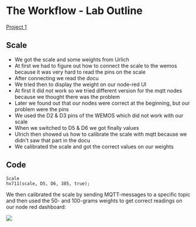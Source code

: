 # The Workflow - Lab Outline

[Project 1](https://github.com/pasci199601815/IoTMadlmayrNigl/tree/master/Project1)

## Scale
+ We got the scale and some weights from Urlich
+ At first we had to figure out how to connect the scale to the wemos because it was very hard to read the pins on the scale
+ After connecting we read the docu
+ We tried then to display the weight on our node-red UI
+ At first it did not work so we tried different version for the mqtt nodes because we thought there was the problem
+ Later we found out that our nodes were correct at the beginning, but our problem were the pins
+ We used the D2 & D3 pins of the WEMOS which did not work with our scale
+ When we switched to D5 & D6 we got finally values
+ Ulrich then showed us how to calibrate the scale with mqtt because we didn't saw that part in the docu
+ We calibrated the scale and got the correct values on our weights

## Code
````
Scale
hx711(scale, D5, D6, 385, true);
````
We then calibrated the scale by sending MQTT-messages to a specific topic and then used the 50- and 100-grams weights to get correct readings on our node red dashboard:

![](https://github.com/pasci199601815/IoTMadlmayrNigl/edit/master/Lab-Exercises/Lab07/scale.jpg)
